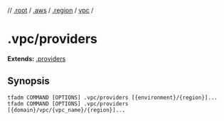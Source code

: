 // [.root] / [.aws] / [.region] / [vpc] /

# .vpc/providers

**Extends:** [.providers](../.providers.md)

## Synopsis

```
tfadm COMMAND [OPTIONS] .vpc/providers [{environment}/{region}]...
tfadm COMMAND [OPTIONS] .vpc/providers [{domain}/vpc/{vpc_name}/{region}]...
```

[.aws]: ../README.md
[.region]: ../.region.md
[.root]: ../../../../.tfadm/resources/README.md
[vpc]: ../vpc.md
